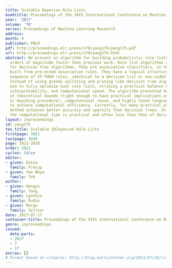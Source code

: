 ```yaml
---
title: Scalable Bayesian Rule Lists
booktitle: Proceedings of the 34th International Conference on Machine Learning
year: '2017'
volume: '70'
series: Proceedings of Machine Learning Research
address: 
month: 0
publisher: PMLR
pdf: http://proceedings.mlr.press/v70/yang17h/yang17h.pdf
url: http://proceedings.mlr.press/v70/yang17h.html
abstract: We present an algorithm for building probabilistic rule lists that is two
  orders of magnitude faster than previous work. Rule list algorithms are competitors
  for decision tree algorithms. They are associative classifiers, in that they are
  built from pre-mined association rules. They have a logical structure that is a
  sequence of IF-THEN rules, identical to a decision list or one-sided decision tree.
  Instead of using greedy splitting and pruning like decision tree algorithms, we
  aim to fully optimize over rule lists, striking a practical balance between accuracy,
  interpretability, and computational speed. The algorithm presented here uses a mixture
  of theoretical bounds (tight enough to have practical implications as a screening
  or bounding procedure), computational reuse, and highly tuned language libraries
  to achieve computational efficiency. Currently, for many practical problems, this
  method achieves better accuracy and sparsity than decision trees. In many cases,
  the computational time is practical and often less than that of decision trees.
layout: inproceedings
id: yang17h
tex_title: Scalable {B}ayesian Rule Lists
firstpage: 3921
lastpage: 3930
page: 3921-3930
order: 3921
cycles: false
editor:
- given: Doina
  family: Precup
- given: Yee Whye
  family: Teh
author:
- given: Hongyu
  family: Yang
- given: Cynthia
  family: Rudin
- given: Margo
  family: Seltzer
date: 2017-07-17
container-title: Proceedings of the 34th International Conference on Machine Learning
genre: inproceedings
issued:
  date-parts:
  - 2017
  - 7
  - 17
extras: []
# Format based on citeproc: http://blog.martinfenner.org/2013/07/30/citeproc-yaml-for-bibliographies/
---
```


